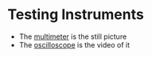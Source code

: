 # Testing Instruments

- The [multimeter](multimeter) is the still picture
- The [oscilloscope](oscilloscope) is the video of it


